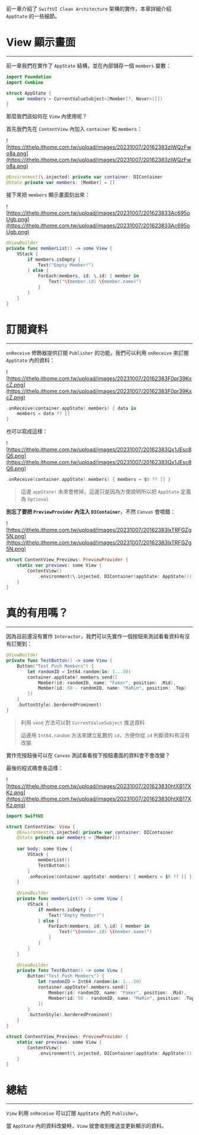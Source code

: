 前一章介紹了 `SwiftUI Clean Architecture` 架構的實作，本章詳細介紹 `AppState` 的一些細節。

# View 顯示畫面
---
前一章我們在實作了 `AppState` 結構，並在內部儲存一個 `members` 變數：
```swift
import Foundation
import Combine

struct AppState {
    var members = CurrentValueSubject<[Member]?, Never>([])
}
```

那麼我們該如何在 `View` 內使用呢？

首先我們先在 `ContentView` 內加入 `container` 和 `members`：

![https://ithelp.ithome.com.tw/upload/images/20231007/20162383zIWQzFwo8a.png](https://ithelp.ithome.com.tw/upload/images/20231007/20162383zIWQzFwo8a.png)

```swift
@Environment(\.injected) private var container: DIContainer
@State private var members: [Member] = []
```

接下來把 `members` 顯示畫面刻出來：

![https://ithelp.ithome.com.tw/upload/images/20231007/201623833Ac695oUgb.png](https://ithelp.ithome.com.tw/upload/images/20231007/201623833Ac695oUgb.png)

```swift
@ViewBuilder
private func memberList() -> some View {
    VStack {
        if members.isEmpty {
            Text("Empty Member!")
        } else {
            ForEach(members, id: \.id) { member in
                Text("\(member.id) \(member.name)")
            }
        }
    }
}
```

# 訂閱資料
---
`onReceive` 修飾器提供訂閱 `Publisher` 的功能，我們可以利用 `onReceive` 來訂閱 `AppState` 內的資料：

![https://ithelp.ithome.com.tw/upload/images/20231007/20162383F0pr39KxcZ.png](https://ithelp.ithome.com.tw/upload/images/20231007/20162383F0pr39KxcZ.png)

```swift
.onReceive(container.appState!.members) { data in
    members = data ?? []
}
```

也可以寫成這樣：

![https://ithelp.ithome.com.tw/upload/images/20231007/20162383Qx1JEsc8Q6.png](https://ithelp.ithome.com.tw/upload/images/20231007/20162383Qx1JEsc8Q6.png)

```swift
.onReceive(container.appState!.members) { members = $0 ?? [] }
```

> 這邊 `appState!` 未來會修掉，這邊只是因為方便說明所以把 `AppState` 定義為 `Optional`

**別忘了要把 `PreviewProvider` 內注入 `DIContainer`**，不然 `Canvas` 會噴錯：

![https://ithelp.ithome.com.tw/upload/images/20231007/20162383lxTRFGZg5N.png](https://ithelp.ithome.com.tw/upload/images/20231007/20162383lxTRFGZg5N.png)

```swift
struct ContentView_Previews: PreviewProvider {
    static var previews: some View {
        ContentView()
            .environment(\.injected, DIContainer(appState: AppState()))
    }
}
```

# 真的有用嗎？
---
因為目前還沒有實作 `Interactor`，我們可以先實作一個按鈕來測試看看資料有沒有訂閱到：
```swift
@ViewBuilder
private func TestButton() -> some View {
    Button("Test Push Members") {
        let randomID = Int64.random(in: 1...50)
        container.appState?.members.send([
            Member(id: randomID, name: "Faker", position: .Mid),
            Member(id: 50 - randomID, name: "MaRin", position: .Top)
        ])
    }
    .buttonStyle(.borderedProminent)
}
```
> 利用 `send` 方法可以對 `CurrentValueSubject` 推送資料
>
> 這邊用 `Int64.random` 方法來建立亂數的 `id`，方便你從 `id` 判斷資料有沒有改變

實作完按鈕後可以在 `Canvas` 測試看看按下按鈕畫面的資料會不會改變？

最後的程式碼會長這樣：

![https://ithelp.ithome.com.tw/upload/images/20231007/201623830htXB17XKz.png](https://ithelp.ithome.com.tw/upload/images/20231007/201623830htXB17XKz.png)

```swift
import SwiftUI

struct ContentView: View {
    @Environment(\.injected) private var container: DIContainer
    @State private var members = [Member]()
    
    var body: some View {
        VStack {
            memberList()
            TestButton()
        }
        .onReceive(container.appState!.members) { members = $0 ?? [] }
    }
    
    @ViewBuilder
    private func memberList() -> some View {
        VStack {
            if members.isEmpty {
                Text("Empty Member!")
            } else {
                ForEach(members, id: \.id) { member in
                    Text("\(member.id) \(member.name)")
                }
            }
        }
    }
    
    @ViewBuilder
    private func TestButton() -> some View {
        Button("Test Push Members") {
            let randomID = Int64.random(in: 1...50)
            container.appState?.members.send([
                Member(id: randomID, name: "Faker", position: .Mid),
                Member(id: 50 - randomID, name: "MaRin", position: .Top)
            ])
        }
        .buttonStyle(.borderedProminent)
    }
}

struct ContentView_Previews: PreviewProvider {
    static var previews: some View {
        ContentView()
            .environment(\.injected, DIContainer(appState: AppState()))
    }
}
```

# 總結
---

`View` 利用 `onReceive` 可以訂閱 `AppState` 內的 `Publisher`。

當 `AppState` 內的資料改變時，`View` 就會收到推送並更新顯示的資料。